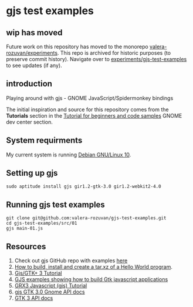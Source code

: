 # gjs test examples

## wip has moved

Future work on this repository has moved to the monorepo [valera-rozuvan/experiments](https://github.com/valera-rozuvan/experiments). This repo is archived for historic purposes (to preserve commit history). Navigate over to [experiments/gjs-test-examples](https://github.com/valera-rozuvan/experiments/tree/main/gjs-test-examples) to see updates (if any).

## introduction

Playing around with gjs - GNOME JavaScript/Spidermonkey bindings

The initial inspiration and source for this repository comes from the **Tutorials** section in the [Tutorial for beginners and code samples](https://developer.gnome.org/gnome-devel-demos/stable/beginner.js.html.en) GNOME dev center section.

## System requirments

My current system is running [Debian GNU/Linux 10](https://www.debian.org/).

## Setting up gjs

```
sudo aptitude install gjs gir1.2-gtk-3.0 gir1.2-webkit2-4.0
```

## Running gjs test examples

```
git clone git@github.com:valera-rozuvan/gjs-test-examples.git
cd gjs-test-examples/src/01
gjs main-01.js
```

## Resources

1. Check out gjs GitHub repo with examples [here](https://github.com/GNOME/gjs)
2. [How to build, install and create a tar.xz of a Hello World program](https://developer.gnome.org/gnome-devel-demos/stable/hello-world.js.html.en).
3. [Gjs/GTK+ 3 Tutorial](https://gjs-tutorial.readthedocs.io/en/latest/index.html)
4. [GJS examples showing how to build Gtk javascript applications](https://github.com/optimisme/gjs-examples)
5. [GRX3 Javascript (gjs) Tutorial](http://docs.ev3dev.org/projects/grx/en/latest/gjs_tutorial.html)
6. [gjs GTK 3.0 Gnome API docs](https://gjs-docs.gnome.org/gtk30/)
7. [GTK 3 API docs](https://lazka.github.io/pgi-docs/Gtk-3.0/index.html)

